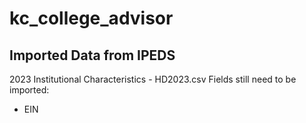 # kc_college_advisor

## Imported Data from IPEDS

2023 Institutional Characteristics - HD2023.csv
Fields still need to be imported:
- EIN
